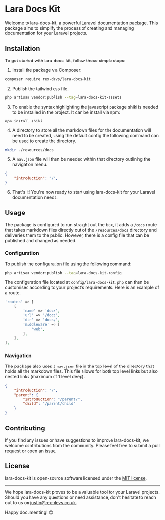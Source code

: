 # Lara Docs Kit

Welcome to lara-docs-kit, a powerful Laravel documentation package. This package
aims to simplify the process of creating and managing documentation for your
Laravel projects.

## Installation

To get started with lara-docs-kit, follow these simple steps:

1. Install the package via Composer:

```bash
composer require rex-devs/lara-docs-kit
```

2. Publish the tailwind css file.

```bash
php artisan vendor:publish --tag=lara-docs-kit-assets
```

3. To enable the syntax highlighting the javascript package shiki is needed to
be installed in the project. It can be install via npm:

```bash
npm install shiki
```

4. A directory to store all the markdown files for the documentation will need
to be created, using the default config the following command can be used to
create the directory.

```bash
mkdir ./resources/docs
```

5. A `nav.json` file will then be needed within that directory outlining the
navigation menu.

```json
{
    "introduction": "/",
}
```

6. That's it! You're now ready to start using lara-docs-kit for your Laravel
documentation needs.

## Usage

The package is configured to run straight out the box, it adds a `/docs` route
that takes markdown files directly out of the `/resources/docs` directory and
deliveries them to the public. However, there is a config file that can be
published and changed as needed.

### Configuration

To publish the configuration file using the following command:

```bash
php artisan vendor:publish --tag=lara-docs-kit-config
```

The configuration file located at `config/lara-docs-kit.php` can then be
customised according to your project's requirements. Here is an example of a
route.

```php
'routes' => [
    [
        'name' => 'docs',
        'url' => '/docs',
        'dir' => 'docs/',
        'middleware' => [
            'web',
        ],
    ],
],
```

### Navigation

The package also uses a `nav.json` file in the top level of the directory that
holds all the markdown files. This file allows for both top level links but also
nested links (maximum of 1 level deep).

```json
{
    "introduction": "/",
    "parent": {
        "introduction": "/parent/",
        "child": "/parent/child"
    }
}
```

## Contributing

If you find any issues or have suggestions to improve lara-docs-kit, we welcome
contributions from the community. Please feel free to submit a pull request or
open an issue.

## License

lara-docs-kit is open-source software licensed under the
[MIT license](./LICENSE).

---

We hope lara-docs-kit proves to be a valuable tool for your Laravel projects.
Should you have any questions or need assistance, don't hesitate to reach out to
us on [justin@rex-devs.co.uk](mailto:justin@rex-devs.co.uk).

Happy documenting! 😊